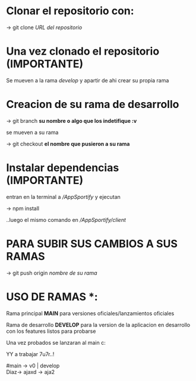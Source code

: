 # Clonar el repositorio con:

-> git clone *URL del repositorio*

# Una vez clonado el repositorio (IMPORTANTE)

Se mueven a la rama *develop* y apartir de ahi crear su propia rama

# Creacion de su rama de desarrollo 

-> git branch **su nombre o algo que los indetifique :v**

se mueven a su rama

-> git checkout **el nombre que pusieron a su rama**

# Instalar dependencias (IMPORTANTE)

entran en la terminal a _/AppSportify_ y ejecutan

-> npm install

..luego el mismo comando en _/AppSportify/client_

# PARA SUBIR SUS CAMBIOS A SUS RAMAS

-> git push origin _*nombre de su rama*_

# USO DE RAMAS *:

Rama principal **MAIN** para versiones oficiales/lanzamientos oficiales

Rama de desarrollo **DEVELOP** para la version de la aplicacion en desarrollo con los features listos para probarse

Una vez probados se lanzaran al main c:

YY a trabajar 7u7r..!
















#main -> v0
  |
develop
    \
    Diaz-> ajaxd -> aja2


